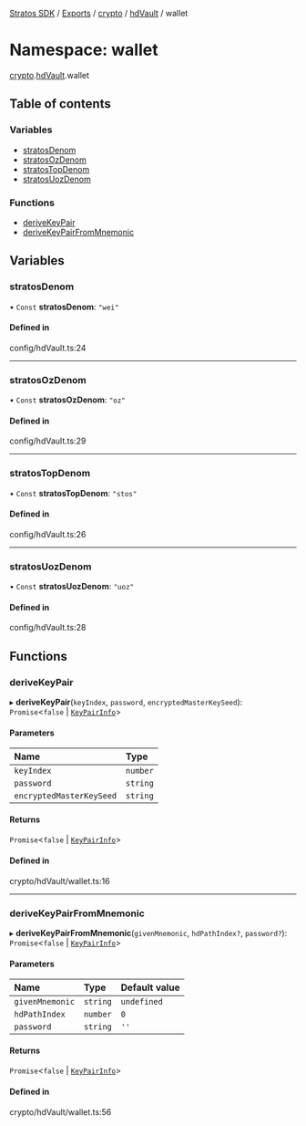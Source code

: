 [Stratos SDK](../README.md) / [Exports](../modules.md) / [crypto](crypto.md) / [hdVault](crypto.hdVault.md) / wallet

# Namespace: wallet

[crypto](crypto.md).[hdVault](crypto.hdVault.md).wallet

## Table of contents

### Variables

- [stratosDenom](crypto.hdVault.wallet.md#stratosdenom)
- [stratosOzDenom](crypto.hdVault.wallet.md#stratosozdenom)
- [stratosTopDenom](crypto.hdVault.wallet.md#stratostopdenom)
- [stratosUozDenom](crypto.hdVault.wallet.md#stratosuozdenom)

### Functions

- [deriveKeyPair](crypto.hdVault.wallet.md#derivekeypair)
- [deriveKeyPairFromMnemonic](crypto.hdVault.wallet.md#derivekeypairfrommnemonic)

## Variables

### stratosDenom

• `Const` **stratosDenom**: ``"wei"``

#### Defined in

config/hdVault.ts:24

___

### stratosOzDenom

• `Const` **stratosOzDenom**: ``"oz"``

#### Defined in

config/hdVault.ts:29

___

### stratosTopDenom

• `Const` **stratosTopDenom**: ``"stos"``

#### Defined in

config/hdVault.ts:26

___

### stratosUozDenom

• `Const` **stratosUozDenom**: ``"uoz"``

#### Defined in

config/hdVault.ts:28

## Functions

### deriveKeyPair

▸ **deriveKeyPair**(`keyIndex`, `password`, `encryptedMasterKeySeed`): `Promise`\<``false`` \| [`KeyPairInfo`](../interfaces/crypto.hdVault.hdVaultTypes.KeyPairInfo.md)\>

#### Parameters

| Name | Type |
| :------ | :------ |
| `keyIndex` | `number` |
| `password` | `string` |
| `encryptedMasterKeySeed` | `string` |

#### Returns

`Promise`\<``false`` \| [`KeyPairInfo`](../interfaces/crypto.hdVault.hdVaultTypes.KeyPairInfo.md)\>

#### Defined in

crypto/hdVault/wallet.ts:16

___

### deriveKeyPairFromMnemonic

▸ **deriveKeyPairFromMnemonic**(`givenMnemonic`, `hdPathIndex?`, `password?`): `Promise`\<``false`` \| [`KeyPairInfo`](../interfaces/crypto.hdVault.hdVaultTypes.KeyPairInfo.md)\>

#### Parameters

| Name | Type | Default value |
| :------ | :------ | :------ |
| `givenMnemonic` | `string` | `undefined` |
| `hdPathIndex` | `number` | `0` |
| `password` | `string` | `''` |

#### Returns

`Promise`\<``false`` \| [`KeyPairInfo`](../interfaces/crypto.hdVault.hdVaultTypes.KeyPairInfo.md)\>

#### Defined in

crypto/hdVault/wallet.ts:56
